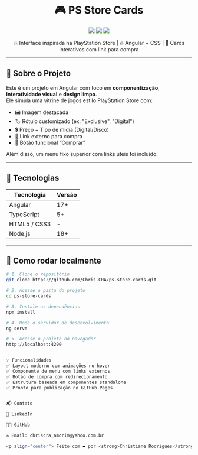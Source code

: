 <h1 align="center">
🎮 PS Store Cards
</h1>

<p align="center">
  <img src="https://img.shields.io/badge/Angular-17-red?logo=angular&style=for-the-badge" />
  <img src="https://img.shields.io/badge/Status-Em%20Desenvolvimento-yellow?style=for-the-badge" />
  <img src="https://img.shields.io/badge/License-MIT-blue?style=for-the-badge" />
</p>

<p align="center">
  💥 Interface inspirada na PlayStation Store | 🔥 Angular + CSS | 🛒 Cards interativos com link para compra
</p>

---

## 📌 Sobre o Projeto

Este é um projeto em Angular com foco em **componentização**, **interatividade visual** e **design limpo**.  
Ele simula uma vitrine de jogos estilo PlayStation Store com:

- 🖼️ Imagem destacada
- 🏷️ Rótulo customizado (ex: "Exclusive", "Digital")
- 💲 Preço + Tipo de mídia (Digital/Disco)
- 🔗 Link externo para compra
- 🛒 Botão funcional “Comprar”

Além disso, um menu fixo superior com links úteis foi incluído.

---

## 🧪 Tecnologias

| Tecnologia   | Versão |
|--------------|--------|
| Angular      | 17+    |
| TypeScript   | 5+     |
| HTML5 / CSS3 | -      |
| Node.js      | 18+    |

---

## 🚀 Como rodar localmente

```bash
# 1. Clone o repositório
git clone https://github.com/Chris-CRA/ps-store-cards.git

# 2. Acesse a pasta do projeto
cd ps-store-cards

# 3. Instale as dependências
npm install

# 4. Rode o servidor de desenvolvimento
ng serve

# 5. Acesse o projeto no navegador
http://localhost:4200


💡 Funcionalidades
✅ Layout moderno com animações no hover
✅ Componente de menu com links externos
✅ Botão de compra com redirecionamento
✅ Estrutura baseada em componentes standalone
✅ Pronto para publicação no GitHub Pages


📬 Contato

💼 LinkedIn

🧑‍💻 GitHub

✉️ Email: chriscra_amorim@yahoo.com.br

<p align="center"> Feito com ❤️ por <strong>Christiane Rodrigues</strong> </p>

